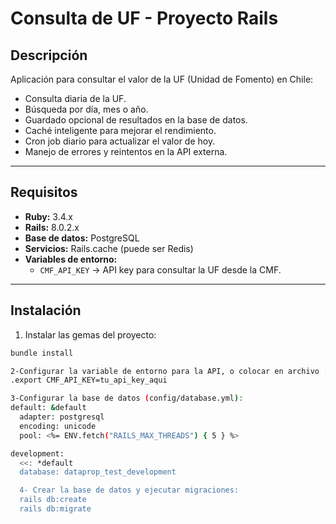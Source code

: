 # Consulta de UF - Proyecto Rails

## Descripción
Aplicación para consultar el valor de la UF (Unidad de Fomento) en Chile:

- Consulta diaria de la UF.
- Búsqueda por día, mes o año.
- Guardado opcional de resultados en la base de datos.
- Caché inteligente para mejorar el rendimiento.
- Cron job diario para actualizar el valor de hoy.
- Manejo de errores y reintentos en la API externa.

---

## Requisitos

- **Ruby:** 3.4.x
- **Rails:** 8.0.2.x
- **Base de datos:** PostgreSQL
- **Servicios:** Rails.cache (puede ser Redis)
- **Variables de entorno:**  
  - `CMF_API_KEY` → API key para consultar la UF desde la CMF.

---

## Instalación

1. Instalar las gemas del proyecto:

```bash
bundle install

2-Configurar la variable de entorno para la API, o colocar en archivo .env:
.export CMF_API_KEY=tu_api_key_aqui

3-Configurar la base de datos (config/database.yml):
default: &default
  adapter: postgresql
  encoding: unicode
  pool: <%= ENV.fetch("RAILS_MAX_THREADS") { 5 } %>

development:
  <<: *default
  database: dataprop_test_development

  4- Crear la base de datos y ejecutar migraciones:
  rails db:create
  rails db:migrate


